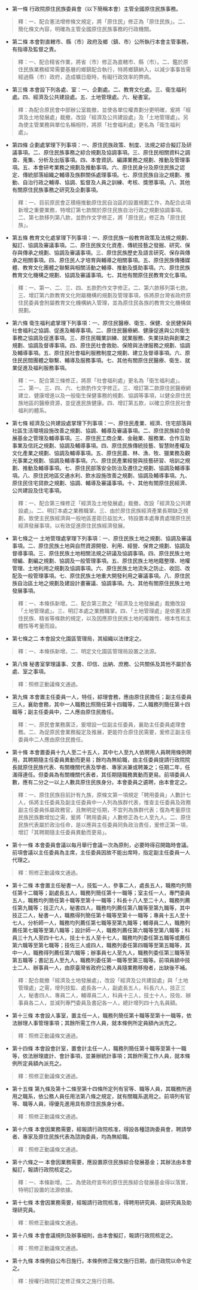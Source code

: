 * 第一條 行政院原住民族委員會（以下簡稱本會）主管全國原住民族事務。

> 釋：一、配合憲法增修條文規定，將「原住民」修正為「原住民族」。二、簡化條文內容，明確為主管全國原住民族事務的行政機關。

* 第二條 本會對直轄市、縣（市）政府及鄉（鎮、市）公所執行本會主管事務，有指導及監督之責。

> 釋：一、配合精省作業，將省（市）修正為直轄市、縣（市）。二、鑑於原住民族業務經常需要基層的鄉鎮配合執行，特將鄉鎮納入，以減少事事皆需經過縣（市）政府，造成曠日廢時，有礙行政效率的弊病。

* 第三條 本會設下列各處、室：一、企劃處。二、教育文化處。三、衛生福利處。四、經濟及公共建設處。五、土地管理處。六、秘書室。

> 釋：為配合原民會中部辦公室裁撤，並使各單位權責劃分更明確，爰將「經濟及土地發展處」裁撤，改設「經濟及公共建設處」及「土地管理處」。另為使主管業務與單位名稱相符，將原「社會福利處」更名為「衛生福利處」。

* 第四條 企劃處掌理下列事項：一、原住民族政策、制度、法規之綜合擬訂及研議事項。二、原住民族事務之綜合規劃及協調事項。三、原住民相關資料之調查、蒐集、分析及出版事項。四、本會資訊、編譯業務之規劃、推動及管理事項。五、本會研考業務之規劃及推動事項。六、原住民身分及原住民族之認定、傳統部落組織之輔導及族群關係處理事項。七、原住民族自治之規劃、推動、自治行政之輔導、協調、監督及人員之訓練、考核、獎懲事項。八、其他有關原住民族事務之研究及企劃事項。

> 釋：一、目前原民會正積極推動原住民自治區的設置規劃工作，為配合此項新增之重要業務，特增訂第七款關於原住民族自治行政之規劃協調事項。二、第七款移列第八款，並酌作文字修正，將「原住民」修正為「原住民族」。

* 第五條 教育文化處掌理下列事項：一、原住民族一般教育政策及法規之規劃、擬訂、協調及審議事項。二、原住民族文化資產、傳統技藝之發掘、研究、保存與傳承之規劃、協調及審議事項。三、原住民族歷史及語言研究、保存與傳承之相關事項。四、原住民人才培育與輔導之相關事項。五、原住民族傳播媒體、教育文化團體之聯繫與相關活動之輔導、推動及獎助事項。六、原住民族教育文化機構之規劃、協調及審議事項。七、其他有關原住民教育文化事項。

> 釋：一、第一、二、三、四、五款酌作文字修正。二、第六款移列第七款。三、增訂第六款教育文化附屬機構的規劃及管理事項，係將原台灣省政府原住民委員會附屬教育文化機構納入管理，並為原住民各族的教育文化機構做挸劃。

* 第六條 衛生福利處掌理下列事項：一、原住民醫療、衛生、保健、全民健保與社會福利之協調、促進及輔導事項。二、原住民醫療網、健康促進與公共衛生事務之協調及促進事項。三、原住民職業訓練、就業服務、失業扶助與創業之規劃、協調及督導事項。四、原住民社會救助、保險與法律服務之規劃、協調及輔導事項。五、原住民社會福利服務制度之規劃、建立及督導事項。六、原住民民間團體之聯繫、輔導及服務事項。七、其他有關原住民醫療、衛生、就業促進及福利服務事項。

> 釋：一、配合第三條修正，將原「社會福利處」更名為「衛生福利處」。二、第一、三、四、六、七款酌作文字修正。三、增訂第二款原住民醫療網建立、健康增進以及一般衛生保健事務的規劃、協調等事項，以健全原住民族地區的醫療資源，並促進民族健康。四、增訂第五款，以確立原住民社會福利的體系。

* 第七條 經濟及公共建設處掌理下列事項：一、原住民產業、經濟、住宅部落與社區生活環境設施改善之規劃、協調、輔導及審議事項。二、原住民族綜合發展基金之管理及輔導事項。三、原住民工商企業、金融業、服務業、合作互助事業及信託之規劃、協調及輔導事項。四、原住民族傳統技藝、智慧財產權及文化產業之規劃、協調及輔導事項。五、原住民農、林、漁、牧、獵業務及觀光事業之規劃、協調及輔導事項。六、原住民產業經營與技藝研習、培訓之規劃、推動及輔導事項。七、原住民部落安全防治及遷住之規劃、協調及輔導事項。八、原住民地區交通水利、飲水設施改善之規劃、協調及輔導事項。九、原住民住宅貸款之規劃、協調、輔導及審議事項。十、其他有關原住民經濟、公共建設及住宅事項。

> 釋：一、配合第三條修正「經濟及土地發展處」裁撤，改設「經濟及公共建設處」。二、明訂本處之業務職掌。三、由於原住民族經濟產業長期缺乏規劃，致使主民族經濟與一般地區差距日益加大，特設置本處專責處理原住民經濟發展事項，以有效促進原住民族經濟發展。

* 第七條之一 土地管理處掌理下列事項：一、原住民族土地之規劃、協調及審議事項。二、原住民族土地與自然資源開發、利用、經營、保育之規劃、協調及督導事項。三、原住民族土地相關法規之研議及協調事項。四、原住民族土地增編、劃編之規劃、協調及一般管理事項。五、原住民族土地地籍整理、地權管理、土地利用之規劃及協調事項。六、原住民族土地流失之防止、收回、改配及一般管理事項。七、原住民族土地重大開發利用之審議事項。八、原住民族自治區土地之規劃及建設計畫審議、協調事項。九、其他有關原住民族土地發展事項。

> 釋：一、本條係新增。二、配合第三款之「經濟及土地發展處」裁撤改設「土地管理處」。三、明訂本處之業務職掌。四、「土地管理處」是依憲法原住民族、精省等條款的規定，以及因應原住民族土地的複雜性、根本性和主體性等考量而設。

* 第七條之二 本會設文化園區管理局，其組織以法律定之。

> 釋：一、本條係新增。二、明定文化園區管理局設置之法源。

* 第八條 秘書室掌理議事、文書、印信、出納、庶務、公共關係及其他不屬於各處、室之事項。

> 釋：照修正動議條文通過。

* 第九條 本會置主任委員一人，特任，綜理會務，應由原住民擔任；副主任委員三人，襄助會務，其中一人職務比照簡任第十四職等，二人職務列簡任第十四職等；副主任委員中，二人應由原住民擔任。

> 釋：一、原民會業務廣泛，爰增設一位副主任委員，襄助主任委員處理會務。二、為促原民會業務擬定及推展，更能符合原住民需要，爰修正副主任委員中二人應由原住民擔任。

* 第十條 本會置委員十九人至二十五人，其中七人至九人依聘用人員聘用條例聘用，其聘期隨主任委員異動而更易；餘均為無給職，由主任委員提請行政院院長就原住民族代表、有關機關代表及學者、專家派兼或聘兼之；任期二年，任滿得連任。但委員為有關機關代表者，其任期隨職務異動而更易。前項委員人數，應有二分之一以上人數具原住民族身分。本會委員之遴聘，由本會定之。

> 釋：一、原住民族目前計有九族，原條文第一項規定「聘用委員」人數計七人，係將主任委員及副主任委員中一人列為族群代表，惟查主任委員及政務副主任委員係屬政務官，且無明定任期，不宜列為族群代表；復為考量原住民族民族數增加之需，爰將「聘用委員」人數修正為七人至九人。二、原住民族代表屬於政治任命，是以應與主任委員同負政治責任，爰修正第一項，增訂「其聘期隨主任委員異動而更易」。

* 第十一條 本會委員會議以每月舉行會議一次為原則，必要時得召開臨時會議。前項會議以主任委員為主席，主任委員因故不能出席時，指定副主任委員一人代理之。

> 釋：照修正動議條文通過。

* 第十二條 本會置主任秘書一人，技監一人，參事二人，處長五人，職務均列簡任第十二職等；副處長五人，職務列簡任第十一職等；室主任一人，專門委員五人，職務均列簡任第十職等至第十一職等；科長十八人至二十人，職務列薦任第九職等；技正六人，秘書四人，職務均列薦任第八職等至第九職等，其中技正二人，秘書一人，職務得列簡任第十職等至第十一職等；專員十五人至十七人，分析師一人，職務均列薦任第七職等至第九職等；輔導員二人，職務列薦任第七職等至第八職等；設計師一人，職務列薦任第六職等至第八職等；科員三十九人至四十七人，技士十五人至十七人，職務均列委任第五職等或薦任第六職等至第七職等；技佐三人或四人，職務列委任第四職等至第五職等，其中一人，職務得列薦任第六職等；辦事員七人至九人，職務列委任第三職等至第五職等；書記五人至九人，職務列委任第一職等至第三職等。前項員額中技士二人、辦事員一人，由原臺灣省政府公務人員隨業務移撥者，出缺後不補。

> 釋：配合裁撤「經濟及土地發展處」，改設「經濟及公共建設處」與「土地管理處」之需，增列技監、處長各一人，副處長五人，科長六人，技正三人，秘書四人、專員二人，輔導員二人，科員十三人，技士十人，技佐、辦事員各二人，並減列專門委員及書記各一人，總計增列四十九名員額。

* 第十三條 本會設人事室，置主任一人，職務列簡任第十職等至第十一職等，依法辦理人事管理事項；其餘所需工作人員，就本條例所定員額內派充之。

> 釋：照修正動議條文通過。

* 第十四條 本會設會計室，置會計主任一人，職務列簡任第十職等至第十一職等，依法辦理歲計、會計事項，並兼辦統計事項；其餘所需工作人員，就本條例所定員額內派充之。

> 釋：照修正動議條文通過。

* 第十五條 第九條及第十二條至第十四條所定列有官等、職等人員，其職務所適用之職系，依公務人員任用法第八條之規定，就有關職系選用之。前項列有官等、職等人員，得優先進用具有原住民族身分者。

> 釋：照修正動議條文通過。

* 第十六條 本會因業務需要，經報請行政院核准，得設各種諮詢委員會，聘請學者、專家及原住民族代表為諮詢委員，均為無給職。

> 釋：照修正動議條文通過。

* 第十六條之一 本會因業務需要，應設置原住民族綜合發展基金；其辦法由本會擬訂，報請行政院核定之。

> 釋：一、本條新增。二、為使政府宣布的原住民族綜合發展基金得以落實，特明訂設置的法源依據。

* 第十七條 本會因業務需要，經報請行政院核准，得聘用研究員、副研究員及助理研究員。

> 釋：照修正動議條文通過。

* 第十八條 本會會議規則及辦事細則，由本會擬訂，報請行政院核定之。

> 釋：照修正動議條文通過。

* 第十九條 本條例自公布日施行。本條例修正條文施行日期，由行政院以命令定之。

> 釋：授權行政院訂定修正條文之施行日期。

